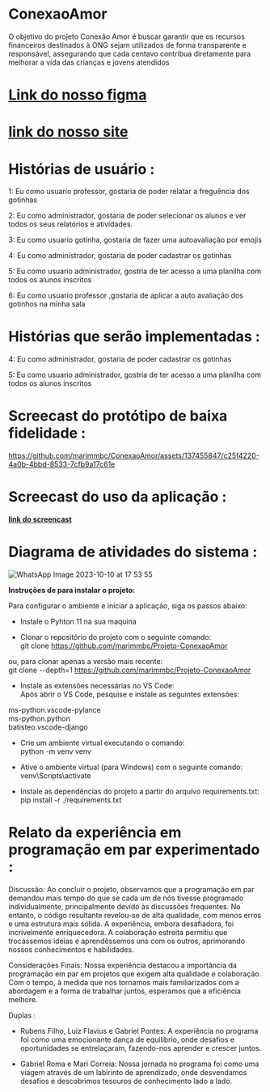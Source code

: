 # ConexaoAmor
O objetivo do projeto Conexão Amor é buscar garantir que os recursos financeiros destinados à ONG sejam utilizados de forma transparente e responsável, assegurando que cada centavo contribua diretamente para melhorar a vida das crianças e jovens atendidos

# [**Link do nosso figma**](https://www.figma.com/file/fbAR53lQXr4R9CuxluJzaL/Conex%C3%A3o-Amor?type=design&node-id=27%3A2&mode=design&t=pGFmNzrnC3WqM2iN-1)

# [**link do nosso site**]( https://sites.google.com/d/1Pf6pIF0atpqDlYzBQ04sX6xtU55tSJTr/p/1mC4Bqec337k5lh6HlCIpFvn3Sd-2scxr/edit)

# Histórias de usuário :

1: Eu como usuario professor, gostaria de poder relatar a freguência dos gotinhas

2: Eu como administrador, gostaria de poder selecionar os alunos e ver todos os seus relatórios e atividades.

3: Eu como usuario gotinha, gostaria de fazer uma autoavaliação por emojis

4: Eu como administrador, gostaria de poder cadastrar os gotinhas

5: Eu como usuario administrador, gostria de ter acesso a uma planilha com todos os alunos inscritos

6: Eu como usuario professor ,gostaria de aplicar a auto avaliação dos gotinhos na minha sala

# Histórias que serão implementadas :

4: Eu como administrador, gostaria de poder cadastrar os gotinhas

5: Eu como usuario administrador, gostria de ter acesso a uma planilha com todos os alunos inscritos

# Screecast do protótipo de baixa fidelidade : 

https://github.com/marimmbc/ConexaoAmor/assets/137455847/c25f4220-4a0b-4bbd-8533-7cfb9a17c61e

# Screecast do uso da aplicação : <br/>
[**link do screencast**]( https://drive.google.com/file/d/1CwXIQ8sXfZe65JT-h3E8X9ZTJ8Ghb0ag/view?usp=sharing) <br/>

# Diagrama de atividades do sistema :

![WhatsApp Image 2023-10-10 at 17 53 55](https://github.com/marimmbc/ConexaoAmor/assets/137455847/fa3daa97-48df-435a-96ba-e204d065c7fc)


**Instruções de para instalar o projeto:**

Para configurar o ambiente e iniciar a aplicação, siga os passos abaixo:<br/>

- Instale o Pyhton 11 na sua maquina<br/>

- Clonar o repositório do projeto com o seguinte comando:<br/>
git clone https://github.com/marimmbc/Projeto-ConexaoAmor

ou, para clonar apenas a versão mais recente:<br/>
git clone --depth=1 https://github.com/marimmbc/Projeto-ConexaoAmor

- Instale as extensões necessárias no VS Code:<br/>
Após abrir o VS Code, pesquise e instale as seguintes extensões:<br/>

ms-python.vscode-pylance<br/>
ms-python.python<br/>
batisteo.vscode-django<br/>

- Crie um ambiente virtual executando o comando:<br/>
python -m venv venv

- Ative o ambiente virtual (para Windows) com o seguinte comando:<br/>
venv\Scripts\activate

- Instale as dependências do projeto a partir do arquivo requirements.txt:<br/>
pip install -r ./requirements.txt

# Relato da experiência em programação em par experimentado :

Discussão: Ao concluir o projeto, observamos que a programação em par demandou mais tempo do que se cada um de nós tivesse programado individualmente, principalmente devido às discussões frequentes. No entanto, o código resultante revelou-se de alta qualidade, com menos erros e uma estrutura mais sólida. A experiência, embora desafiadora, foi incrivelmente enriquecedora. A colaboração estreita permitiu que trocássemos ideias e aprendêssemos uns com os outros, aprimorando nossos conhecimentos e habilidades.

Considerações Finais: Nossa experiência destacou a importância da programação em par em projetos que exigem alta qualidade e colaboração. Com o tempo, à medida que nos tornamos mais familiarizados com a abordagem e a forma de trabalhar juntos, esperamos que a eficiência melhore. 

Duplas :

- Rubens Filho, Luiz Flavius e Gabriel Pontes: A experiência no programa foi como uma emocionante dança de equilíbrio, onde desafios e oportunidades se entrelaçaram, fazendo-nos aprender e crescer juntos.
  
- Gabriel Roma e Mari Correia: Nossa jornada no programa foi como uma viagem através de um labirinto de aprendizado, onde desvendamos desafios e descobrimos tesouros de conhecimento lado a lado.
